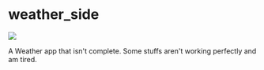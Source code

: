 # weather_side

![](https://i.ibb.co/YR5bvc1/Screenshot-20210301-132014-weather-side.png)

A Weather app that isn't complete.
Some stuffs aren't working perfectly and am tired.